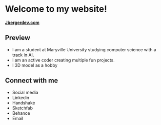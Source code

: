 # Welcome to my website!
**[Jbergerdev.com](https://Jbergerdev.com)**

## Preview
* I am a student at Maryville University studying computer science with a track in AI.
* I am an active coder creating multiple fun projects.
* I 3D model as a hobby

## Connect with me
* Social media
* Linkedin
* Handshake
* Sketchfab
* Behance
* Email
